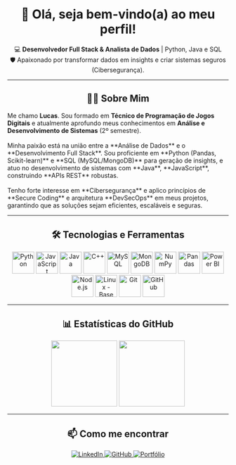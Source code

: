 <h1 align="center">👋 Olá, seja bem-vindo(a) ao meu perfil!</h1>

<p align="center">
  💻 <strong>Desenvolvedor Full Stack & Analista de Dados</strong> | Python, Java e SQL<br>
  🛡️ Apaixonado por transformar dados em insights e criar sistemas seguros (Cibersegurança).
</p>

---

<h2 align="center">👨‍💻 Sobre Mim</h2>

<p align="left">
  Me chamo <strong>Lucas</strong>. Sou formado em <strong>Técnico de Programação de Jogos Digitais</strong> e atualmente aprofundo meus conhecimentos em <strong>Análise e Desenvolvimento de Sistemas</strong> (2º semestre).<br><br>
  Minha paixão está na união entre a **Análise de Dados** e o **Desenvolvimento Full Stack**. Sou proficiente em **Python (Pandas, Scikit-learn)** e **SQL (MySQL/MongoDB)** para geração de insights, e atuo no desenvolvimento de sistemas com **Java**, **JavaScript**, construindo **APIs REST** robustas.<br><br>
  Tenho forte interesse em **Cibersegurança** e aplico princípios de **Secure Coding** e arquitetura **DevSecOps** em meus projetos, garantindo que as soluções sejam eficientes, escaláveis e seguras.
</p>

---

<h2 align="center">🛠️ Tecnologias e Ferramentas</h2>

<div align="center">
  <img src="https://cdn.jsdelivr.net/gh/devicons/devicon/icons/python/python-original.svg" height="50" alt="Python" />
  <img src="https://cdn.jsdelivr.net/gh/devicons/devicon/icons/javascript/javascript-original.svg" height="50" alt="JavaScript" />
  <img src="https://cdn.jsdelivr.net/gh/devicons/devicon/icons/java/java-original.svg" height="50" alt="Java" />
  <img src="https://cdn.jsdelivr.net/gh/devicons/devicon/icons/cplusplus/cplusplus-original.svg" height="50" alt="C++" />

  <img src="https://cdn.jsdelivr.net/gh/devicons/devicon/icons/mysql/mysql-original.svg" height="50" alt="MySQL" />
  <img src="https://cdn.jsdelivr.net/gh/devicons/devicon/icons/mongodb/mongodb-original.svg" height="50" alt="MongoDB" />

  <img src="https://cdn.jsdelivr.net/gh/devicons/devicon/icons/numpy/numpy-original.svg" height="50" alt="NumPy" />
  <img src="https://cdn.jsdelivr.net/gh/devicons/devicon/icons/pandas/pandas-original.svg" height="50" alt="Pandas" />
  <img src="https://img.icons8.com/color/48/power-bi.png" height="50" alt="Power BI" />
  <img src="https://cdn.jsdelivr.net/gh/devicons/devicon/icons/nodejs/nodejs-original.svg" height="50" alt="Node.js" />
  <img src="https://cdn.jsdelivr.net/gh/devicons/devicon/icons/linux/linux-original.svg" height="50" alt="Linux - Base de Cyber" />
  <img src="https://cdn.jsdelivr.net/gh/devicons/devicon/icons/git/git-original.svg" height="50" alt="Git" />
  <img src="https://cdn.jsdelivr.net/gh/devicons/devicon/icons/github/github-original.svg" height="50" alt="GitHub" />
</div>

---

<h2 align="center">📊 Estatísticas do GitHub</h2>

<div align="center">
  <img src="https://github-readme-stats.vercel.app/api?username=LuukaDev&show_icons=true&theme=dracula&include_all_commits=true&count_private=true" height="150" />
  <img src="https://github-readme-stats.vercel.app/api/top-langs?username=LuukaDev&layout=compact&langs_count=6&theme=dracula" height="150" />
</div>

---

<h2 align="center">📫 Como me encontrar</h2>

<p align="center">
  <a href="https://www.linkedin.com/in/lucasnogsilva/" target="_blank">
    <img src="https://img.shields.io/badge/LinkedIn-blue?style=for-the-badge&logo=linkedin" alt="LinkedIn" />
  </a>
  <a href="https://github.com/LuukaDev" target="_blank">
    <img src="https://img.shields.io/badge/GitHub-000?style=for-the-badge&logo=github" alt="GitHub" />
  </a>
  <a href="https://nogcode.netlify.app" target="_blank">
    <img src="https://img.shields.io/badge/Portfólio-24292f?style=for-the-badge&logo=vercel&logoColor=white" alt="Portfólio" />
  </a>
</p>
